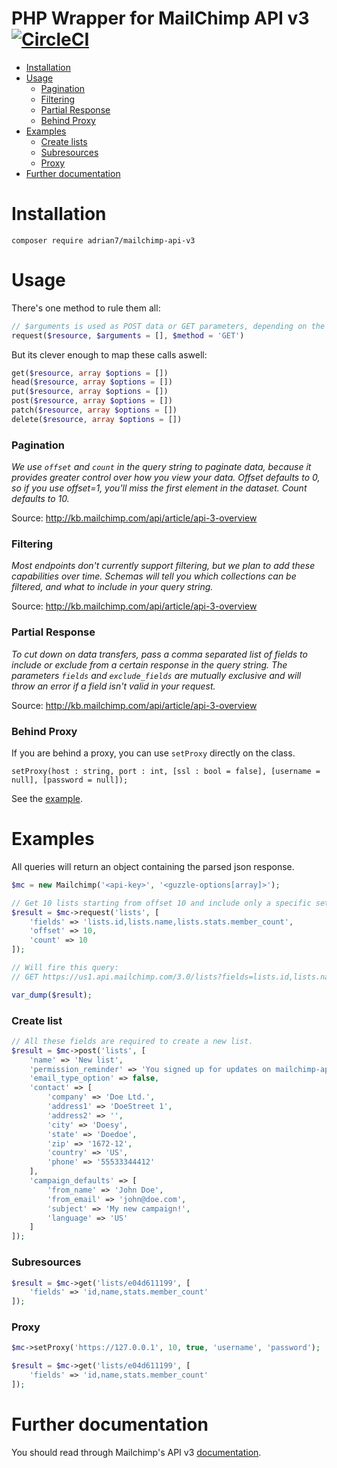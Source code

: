 # PHP Wrapper for MailChimp API v3 [![CircleCI](https://circleci.com/gh/adrian7/mailchimp-api-v3/tree/master.svg?style=svg)](https://circleci.com/gh/adrian7/mailchimp-api-v3/tree/master)

* [Installation](#installation)
* [Usage](#usage)
    * [Pagination](#pagination)
    * [Filtering](#filtering)
    * [Partial Response](#partial-response)
    * [Behind Proxy](#behind-proxy)
* [Examples](#examples)
    * [Create lists](#create-lists)
    * [Subresources](#subresources)
    * [Proxy](#proxy)
* [Further documentation](#further-documentation)

# Installation

```
composer require adrian7/mailchimp-api-v3
```

# Usage
There's one method to rule them all:

```php
// $arguments is used as POST data or GET parameters, depending on the method used.
request($resource, $arguments = [], $method = 'GET')
```

But its clever enough to map these calls aswell:

```php
get($resource, array $options = [])
head($resource, array $options = [])
put($resource, array $options = [])
post($resource, array $options = [])
patch($resource, array $options = [])
delete($resource, array $options = [])
```

### Pagination
_We use `offset` and `count` in the query string to paginate data, because it provides greater control over how you view your data. Offset defaults to 0, so if you use offset=1, you'll miss the first element in the dataset. Count defaults to 10._

Source: http://kb.mailchimp.com/api/article/api-3-overview

### Filtering
_Most endpoints don't currently support filtering, but we plan to add these capabilities over time. Schemas will tell you which collections can be filtered, and what to include in your query string._

Source: http://kb.mailchimp.com/api/article/api-3-overview

### Partial Response
_To cut down on data transfers, pass a comma separated list of fields to include or exclude from a certain response in the query string. The parameters `fields` and `exclude_fields` are mutually exclusive and will throw an error if a field isn't valid in your request._

Source: http://kb.mailchimp.com/api/article/api-3-overview

### Behind Proxy
If you are behind a proxy, you can use `setProxy` directly on the class. 

`setProxy(host : string, port : int, [ssl : bool = false], [username = null], [password = null]);`

See the [example](#proxy).

# Examples

All queries will return an object containing the parsed json response.

```php
$mc = new Mailchimp('<api-key>', '<guzzle-options[array]>');

// Get 10 lists starting from offset 10 and include only a specific set of fields
$result = $mc->request('lists', [
    'fields' => 'lists.id,lists.name,lists.stats.member_count',
    'offset' => 10,
    'count' => 10
]);

// Will fire this query: 
// GET https://us1.api.mailchimp.com/3.0/lists?fields=lists.id,lists.name,lists.stats.member_count&count=10

var_dump($result);

```
    
### Create list

```php
// All these fields are required to create a new list.
$result = $mc->post('lists', [
    'name' => 'New list',
    'permission_reminder' => 'You signed up for updates on mailchimp-api-v3.',
    'email_type_option' => false,
    'contact' => [
        'company' => 'Doe Ltd.',
		'address1' => 'DoeStreet 1',
		'address2' => '',
		'city' => 'Doesy',
		'state' => 'Doedoe',
		'zip' => '1672-12',
		'country' => 'US',
		'phone' => '55533344412'
    ],
    'campaign_defaults' => [
        'from_name' => 'John Doe',
        'from_email' => 'john@doe.com',
        'subject' => 'My new campaign!',
        'language' => 'US'
    ]
]);
```

### Subresources

```php
$result = $mc->get('lists/e04d611199', [
    'fields' => 'id,name,stats.member_count'
]);
```

### Proxy

```php
$mc->setProxy('https://127.0.0.1', 10, true, 'username', 'password');

$result = $mc->get('lists/e04d611199', [
    'fields' => 'id,name,stats.member_count'
]);
```

# Further documentation
You should read through Mailchimp's API v3 [documentation](http://kb.mailchimp.com/api/).
